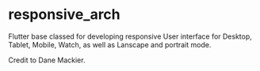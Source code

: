 # responsive_arch

Flutter base classed for developing responsive User interface for Desktop, Tablet, Mobile, Watch, as well as Lanscape and portrait mode.

Credit to Dane Mackier.
